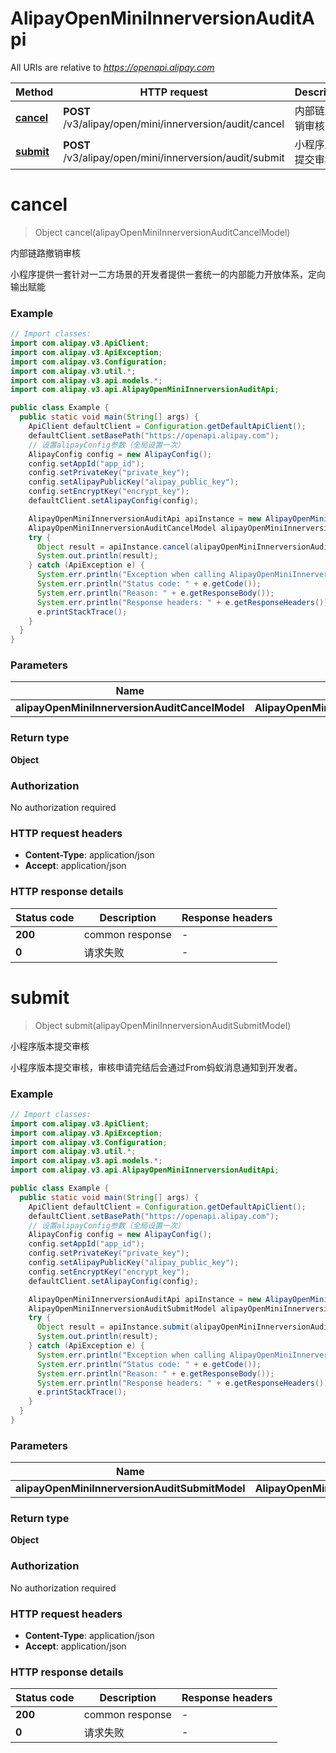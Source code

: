 # AlipayOpenMiniInnerversionAuditApi

All URIs are relative to *https://openapi.alipay.com*

| Method | HTTP request | Description |
|------------- | ------------- | -------------|
| [**cancel**](AlipayOpenMiniInnerversionAuditApi.md#cancel) | **POST** /v3/alipay/open/mini/innerversion/audit/cancel | 内部链路撤销审核 |
| [**submit**](AlipayOpenMiniInnerversionAuditApi.md#submit) | **POST** /v3/alipay/open/mini/innerversion/audit/submit | 小程序版本提交审核 |


<a name="cancel"></a>
# **cancel**
> Object cancel(alipayOpenMiniInnerversionAuditCancelModel)

内部链路撤销审核

小程序提供一套针对一二方场景的开发者提供一套统一的内部能力开放体系，定向输出赋能

### Example
```java
// Import classes:
import com.alipay.v3.ApiClient;
import com.alipay.v3.ApiException;
import com.alipay.v3.Configuration;
import com.alipay.v3.util.*;
import com.alipay.v3.api.models.*;
import com.alipay.v3.api.AlipayOpenMiniInnerversionAuditApi;

public class Example {
  public static void main(String[] args) {
    ApiClient defaultClient = Configuration.getDefaultApiClient();
    defaultClient.setBasePath("https://openapi.alipay.com");
    // 设置alipayConfig参数（全局设置一次）
    AlipayConfig config = new AlipayConfig();
    config.setAppId("app_id");
    config.setPrivateKey("private_key");
    config.setAlipayPublicKey("alipay_public_key");
    config.setEncryptKey("encrypt_key");
    defaultClient.setAlipayConfig(config);

    AlipayOpenMiniInnerversionAuditApi apiInstance = new AlipayOpenMiniInnerversionAuditApi(defaultClient);
    AlipayOpenMiniInnerversionAuditCancelModel alipayOpenMiniInnerversionAuditCancelModel = new AlipayOpenMiniInnerversionAuditCancelModel(); // AlipayOpenMiniInnerversionAuditCancelModel | 
    try {
      Object result = apiInstance.cancel(alipayOpenMiniInnerversionAuditCancelModel);
      System.out.println(result);
    } catch (ApiException e) {
      System.err.println("Exception when calling AlipayOpenMiniInnerversionAuditApi#cancel");
      System.err.println("Status code: " + e.getCode());
      System.err.println("Reason: " + e.getResponseBody());
      System.err.println("Response headers: " + e.getResponseHeaders());
      e.printStackTrace();
    }
  }
}
```

### Parameters

| Name | Type | Description  | Notes |
|------------- | ------------- | ------------- | -------------|
| **alipayOpenMiniInnerversionAuditCancelModel** | **AlipayOpenMiniInnerversionAuditCancelModel**|  | [optional] |

### Return type

**Object**

### Authorization

No authorization required

### HTTP request headers

 - **Content-Type**: application/json
 - **Accept**: application/json

### HTTP response details
| Status code | Description | Response headers |
|-------------|-------------|------------------|
| **200** | common response |  -  |
| **0** | 请求失败 |  -  |

<a name="submit"></a>
# **submit**
> Object submit(alipayOpenMiniInnerversionAuditSubmitModel)

小程序版本提交审核

小程序版本提交审核，审核申请完结后会通过From蚂蚁消息通知到开发者。

### Example
```java
// Import classes:
import com.alipay.v3.ApiClient;
import com.alipay.v3.ApiException;
import com.alipay.v3.Configuration;
import com.alipay.v3.util.*;
import com.alipay.v3.api.models.*;
import com.alipay.v3.api.AlipayOpenMiniInnerversionAuditApi;

public class Example {
  public static void main(String[] args) {
    ApiClient defaultClient = Configuration.getDefaultApiClient();
    defaultClient.setBasePath("https://openapi.alipay.com");
    // 设置alipayConfig参数（全局设置一次）
    AlipayConfig config = new AlipayConfig();
    config.setAppId("app_id");
    config.setPrivateKey("private_key");
    config.setAlipayPublicKey("alipay_public_key");
    config.setEncryptKey("encrypt_key");
    defaultClient.setAlipayConfig(config);

    AlipayOpenMiniInnerversionAuditApi apiInstance = new AlipayOpenMiniInnerversionAuditApi(defaultClient);
    AlipayOpenMiniInnerversionAuditSubmitModel alipayOpenMiniInnerversionAuditSubmitModel = new AlipayOpenMiniInnerversionAuditSubmitModel(); // AlipayOpenMiniInnerversionAuditSubmitModel | 
    try {
      Object result = apiInstance.submit(alipayOpenMiniInnerversionAuditSubmitModel);
      System.out.println(result);
    } catch (ApiException e) {
      System.err.println("Exception when calling AlipayOpenMiniInnerversionAuditApi#submit");
      System.err.println("Status code: " + e.getCode());
      System.err.println("Reason: " + e.getResponseBody());
      System.err.println("Response headers: " + e.getResponseHeaders());
      e.printStackTrace();
    }
  }
}
```

### Parameters

| Name | Type | Description  | Notes |
|------------- | ------------- | ------------- | -------------|
| **alipayOpenMiniInnerversionAuditSubmitModel** | **AlipayOpenMiniInnerversionAuditSubmitModel**|  | [optional] |

### Return type

**Object**

### Authorization

No authorization required

### HTTP request headers

 - **Content-Type**: application/json
 - **Accept**: application/json

### HTTP response details
| Status code | Description | Response headers |
|-------------|-------------|------------------|
| **200** | common response |  -  |
| **0** | 请求失败 |  -  |

